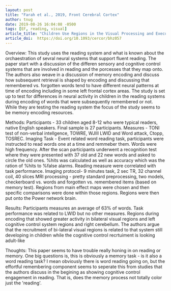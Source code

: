 ```yaml
---
layout: post
title: "Farah et al., 2019, Front Cerebral Cortex"
author: tnug
date: 2019-08-26 16:04:08 -0500
tags: [EF, reading, visual]
article_title: "Children Use Regions in the Visual Processing and Executive Function Networks during a Subsequent Memory Reading Task"
article_doi:  https://doi.org/10.1093/cercor/bhz057
---
```


Overview: This study uses the reading system and what is known about the orchaestration of sevral neural systems that support fluent reading. The paper start with a discussion of the differen sensory and cognitive control systems that are involved in reading and the porcesses that they map onto. The authors also weave in a discussion of memory encoding and discuss how subsequent retrieval is shaped by encoding and discussing that remembered vs. forgotten words tend to have different neural patterns at time of encoding including in some left frontal cortex areas. The study is set up to test for differences in neural activity in children in the reading systems during encoding of words that were subsequently remembered or not. While they are testing the reading system the focus of the study seems to be memory encoding resources.  

Methods: 
Participants - 33 children aged 8-12 who were typical readers, native English speakers. Final sample is 27 participants. 
Measures - TONI test of non-verbal intellgence, TOWRE, WJIII LWID and Word attack, Ctopp, TOSREC.
Imaging Task - Event related word reading task, participants were instructed to read words one at a time and remmeber them. Words were high frequency. After the scan participants underwent a recognition test where they were presented with 37 old and 22 new words and asked to circle the old ones. %hits was calculated as well as accuracy which was the ration of %hits to %false alarms. Reading measure were correlated with task performance.
Imaging protocol- 9 minutes task, 2 sec TR, 32 channel coil, 40 slices
MRI processing - pretty standard preprocessing, two models, checkerboard vs. words and forgotten vs. remembered items (based on memory test). Regions from main effect maps were chosen and then specific comparisons were done within those regions. Regions were then put onto the Power network brain. 


Results: Participants measures an average of 63% of words. Task performance was related to LWID but no other measures. Regions during encoding that showed greater activity in bilateral visual regions and left cognitive control system regions and right cerebellum. The authors argue that the recruitment of bi-lateral visual regions is related to that system still developing in children while the cognitive control recrtuiment is looking adult-like



Thoughts: This paper seems to have trouble really honing in on reading or memory. One big questions is, this is obviously a memory task - is it also a word reading task? I mean obviously there is word reading going on, but the effortful remembering component seems to seperate this from studies that the authors discuss in the begining as showing cognitive control engagement in reading. That is, does the memory process not totally color just the 'reading'. 